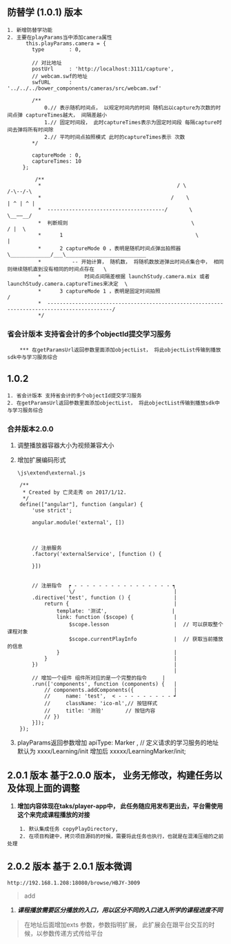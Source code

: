 ##

## 防替学 (1.0.1) 版本

    1. 新增防替学功能
    2. 主要在playParams当中添加camera属性
          this.playParams.camera = {
            type        : 0,

			// 对比地址
            postUrl     : 'http://localhost:3111/capture',
			// webcam.swf的地址
            swfURL      : '../../../bower_components/cameras/src/webcam.swf'

            /**
                0.// 表示随机时间点， 以规定时间内的时间 随机出以capture为次数的时间点弹 captureTimes越大， 间隔差越小
                1.// 固定时间段， 此时captureTimes表示为固定时间段 每隔capture时间去弹将所有时间除
                2.// 平均时间点拍照模式 此时的captureTimes表示 次数
            */

            captureMode : 0,
            captureTimes: 10
         };

             /**
              *                                            / \                  /-\--/-\
              *                                          /    \                | ^ | ^ |
              *  --------------------------------------/       \               \__——__/
              *  判断规则                                        \               / |  \
              *      1                                           \                |
              *      2 captureMode 0 ，表明是随机时间点弹出拍照器     \_____________/___\__________________________
              *          -- 开始计算， 随机数， 将随机数放进弹出时间点集合中， 相同则继续随机直到没有相同的时间点存在   \
              *              时间点间隔差根据 launchStudy.camera.mix 或者 launchStudy.camera.captureTimes来决定  \
              *      3 captureMode 1 ，表明是固定时间拍照                                                       /
              *  -------------------------------------------------------------------------------------------/
              */

### 省会计版本 支持省会计的多个objectId提交学习服务

````
	*** 在getParamsUrl返回参数里面添加objectList， 将此objectList传输到播放sdk中与学习服务综合
````

## 1.0.2

	1. 省会计版本 支持省会计的多个objectId提交学习服务
	2. 在getParamsUrl返回参数里面添加objectList， 将此objectList传输到播放sdk中与学习服务综合


### 合并版本2.0.0

1. 调整播放器容器大小为视频兼容大小
2. 增加扩展编码形式

    `\js\extend\external.js`

````
    /**
     * Created by 亡灵走秀 on 2017/1/12.
     */
    define(["angular"], function (angular) {
        'use strict';

        angular.module('external', [])



        // 注册服务
        .factory('externalService', [function () {

        }])


        // 注册指令  ┍ - - - - - - - - - - - - - - - - ┑
                    \/                                |
        .directive('test', function () {              |
            return {                                  |
                template: '测试',                     |
                link: function ($scope) {             |
                    $scope.lesson                     |  // 可以获取整个课程对象
                    $scope.currentPlayInfo            |  // 获取当前播放的信息
                }                                     |
            }                                         |
        })                                            |
                                                      |
        // 增加一个组件 组件所对应的是一个完整的指令     |
        .run(['components', function (components) {   |
            // components.addComponents({             |
            //     name: 'test',  < - - - - - - - - - ┙
            //     className: 'ico-ml',// 按钮样式
            //     title: '测验'       // 按钮内容
            // })
        }]);
    });
````

3. playParams返回参数增加 apiType: Marker , // 定义请求的学习服务的地址 默认为  xxxx/Learning/init       增加后   xxxxx/LearningMarker/init;

## 2.0.1 版本 基于2.0.0 版本， 业务无修改，构建任务以及体现上面的调整

1. **增加内容体现在taks/player-app中， 此任务随应用发布更出去，平台需使用这个来完成课程播放的对接**

````
    1. 默认集成任务 copyPlayDirectory,
    2. 在项目构建中，拷贝项目源码的时候，需要将此任务也执行，也就是在混淆压缩的之前处理
````

## 2.0.2 版本 基于 2.0.1 版本微调

`http://192.168.1.208:18080/browse/HBJY-3009 `

> add

1. **_课程播放需要区分播放的入口，用以区分不同的入口进入所学的课程进度不同_**

> 在地址后面增加exts 参数，参数指明扩展， 此扩展会在跟平台交互的时候，以参数传递方式传给平台


